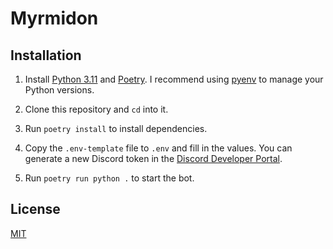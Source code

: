 # Myrmidon

## Installation

1. Install [Python 3.11] and [Poetry]. I recommend using [pyenv] to manage your Python
   versions.

3. Clone this repository and `cd` into it.

4. Run `poetry install` to install dependencies.

5. Copy the `.env-template` file to `.env` and fill in the values. You can generate a
   new Discord token in the [Discord Developer Portal].

6. Run `poetry run python .` to start the bot.

[Python 3.11]: https://www.python.org/downloads
[Poetry]: https://python-poetry.org
[pyenv]: https://github.com/pyenv/pyenv
[Discord Developer Portal]: https://discord.com/developers/applications

## License

[MIT](license.txt)
